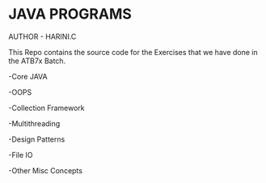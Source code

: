 # JAVA PROGRAMS

AUTHOR - HARINI.C 

This Repo contains the source code for the Exercises that
we have done in the ATB7x Batch.

-Core JAVA

-OOPS

-Collection Framework

-Multithreading

-Design Patterns

-File IO

-Other Misc Concepts
